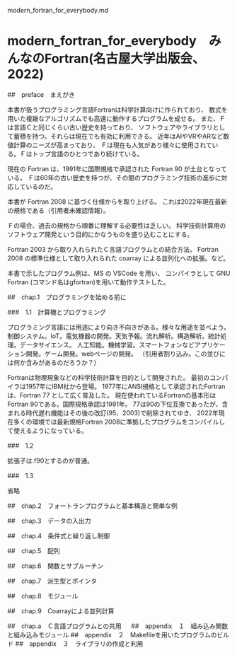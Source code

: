 modern_fortran_for_everybody.md

# modern_fortran_for_everybody　みんなのFortran(名古屋大学出版会、2022)

##　preface　まえがき

本書が扱うプログラミング言語Fortranは科学計算向けに作られており、
数式を用いた複雑なアルゴリズムでも高速に動作するプログラムを成せる。
また、Ｆは言語Ｃと同じくらい古い歴史を持っており、
ソフトウェアやライブラリとして蓄積を持つ。それらは現在でも有効に利用できる。
近年はAIやVRやARなど数値計算のニーズが高まっており、
Ｆは現在も人気があり様々に使用されている。Ｆはトップ言語のひとつであり続けている。

現在の Fortran は、1991年に国際規格で承認された Fortran 90 が土台となっている。
Ｆは60年の古い歴史を持つが、その間のプログラミング技術の進歩に対応しているのだ。

本書が Fortran 2008 に基づく仕様からを取り上げる。
これは2022年現在最新の規格である（引用者未確認情報）。

Ｆの場合、過去の規格から順番に理解する必要性は乏しい。
科学技術計算用のソフトウェア開発という目的にかなうものを盛り込むことにする。

Fortran 2003 から取り入れられたＣ言語プログラムとの結合方法。
Fortran 2008 の標準仕様として取り入れられた coarray による並列化への拡張。など。

本書で示したプログラム例は、MS の VSCode を用い、
コンパイラとして GNU Fortran (コマンド名はgfortran)を用いて動作テストした。


##　chap.1　プログラミングを始める前に

###　1.1　計算機とプログラミング

プログラミング言語には用途により向き不向きがある。様々な用途を並べよう。
制御システム。IoT。電気機器の開発。天気予報。流れ解析。構造解析。統計処理。データサイエンス。
人工知能。機械学習。スマートフォンなどアプリケーション開発。ゲーム開発。webページの開発。
（引用者割り込み。この並びには何か含みがあるのだろうか？）

Fortranは物理現象などの科学技術計算を目的として開発された。
最初のコンパイラは1957年にIBM社から登場。
1977年にANSI規格として承認されたFortranは、Fortran 77 として広く普及した。
現在使われているFortranの基本形はFortran 90である。国際規格承認は1991年。
77は90の下位互換であったが、含まれる時代遅れ機能はその後の改訂(95、2003)で削除されてゆき、
2022年現在多くの環境では最新規格Fortran 2008に準拠したプログラムをコンパイルして使えるようになっている。

###　1.2

拡張子は.f90とするのが普通。

###　1.3

省略

##　chap.2　フォートランプログラムと基本構造と簡単な例

##　chap.3　データの入出力

##　chap.4　条件式と繰り返し制御

##　chap.5　配列

##　chap.6　関数とサブルーチン

##　chap.7　派生型とポインタ

##　chap.8　モジュール

##　chap.9　Coarrayによる並列計算

##　chap.a　Ｃ言語プログラムとの共用
　
##　appendix　１　組み込み関数と組み込みモジュール
##　appendix　２　Makefileを用いたプログラムのビルド
##　appendix　３　ライブラリの作成と利用


